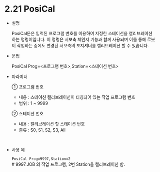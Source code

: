 # 2.21 PosiCal

- 설명 
    
    PosiCal문은 입력된 프로그램 번호를 이용하여 지정한 스테이션을 캘리브레이션 하는 명령어입니다. 이 명령은 서보축 체인지 기능과 함께 사용되며 이를 통해 로봇이 작업하는 중에도 변경된 서보축의 포지셔너를 캘리브레이션 할 수 있습니다.

- 문법
  
  	PosiCal Prog=<프로그램 번호>,Station=<스테이션 번호>

- 파라미터
  
   ① 프로그램 번호
     - 내용 : 스테이션 캘리브레이션이 티칭되어 있는 작업 프로그램 번호
     - 범위 : 1 ~ 9999
   
   ② 스테이션 번호 
     - 내용 : 캘리브레이션 할 스테이션 번호
     - 종류 : S0, S1, S2, S3, All

</br>

- 사용 예
  
   ```PosiCal Prog=9997,Station=2 ```  
   \# 9997.JOB 의 작업 프로그램, 2번 Station을 캘리브레이션 함.